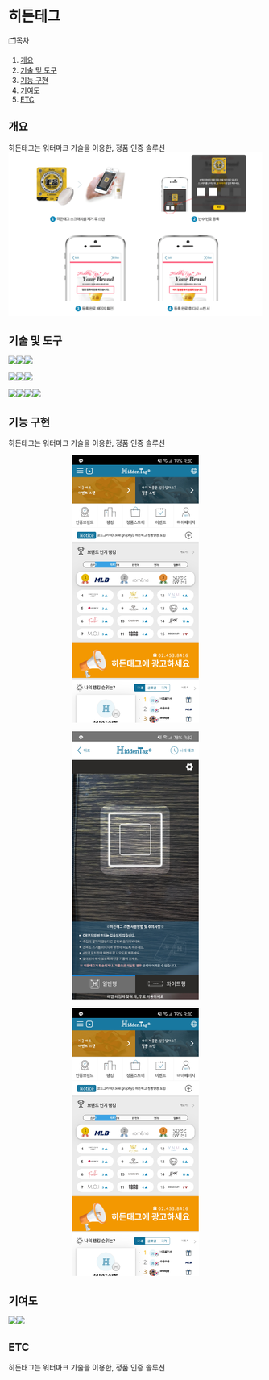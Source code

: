 # 히든테그
🗂목차
  1. [개요](https://github.com/chani01/portfolio_info/blob/main/hiddenTag.md#%EA%B0%9C%EC%9A%94)<br>
  2. [기술 및 도구](https://github.com/chani01/portfolio_info/blob/main/hiddenTag.md#%EA%B8%B0%EB%8A%A5-%EA%B5%AC%ED%98%84)<br>
  3. [기능 구현](https://github.com/chani01/portfolio_info/blob/main/hiddenTag.md#%EA%B8%B0%EB%8A%A5-%EA%B5%AC%ED%98%84)<br>
  4. [기여도](https://github.com/chani01/portfolio_info/blob/main/hiddenTag.md#%EA%B8%B0%EC%97%AC%EB%8F%84)<br>
  5. [ETC](https://github.com/chani01/portfolio_info/blob/main/hiddenTag.md#etc)
 
## 개요
히든태그는 워터마크 기술을 이용한, 정품 인증 솔루션
![image](https://github.com/chani01/portfolio_info/blob/main/images/hiddentag/hiddenTag_info.png)

## 기술 및 도구
<img src="https://img.shields.io/badge/Language-%23121011?style=for-the-badge"><img src="https://img.shields.io/badge/java-%23ED8B00.svg?style=for-the-badge&logo=openjdk&logoColor=white"><img src="https://img.shields.io/badge/OBJECTIVE--C-%233A95E3.svg?style=for-the-badge&logo=apple&logoColor=white">

<img src="https://img.shields.io/badge/Dev Tools-%23121011?style=for-the-badge"><img src="https://img.shields.io/badge/Android%20Studio-3DDC84.svg?style=for-the-badge&logo=android-studio&logoColor=white"><img src="https://img.shields.io/badge/Xcode-007ACC?style=for-the-badge&logo=Xcode&logoColor=white">

<img src="https://img.shields.io/badge/Tools-%23121011?style=for-the-badge"><img src="https://img.shields.io/badge/firebase-%23039BE5.svg?style=for-the-badge&logo=firebase"><img src="https://img.shields.io/badge/Postman-FF6C37?style=for-the-badge&logo=postman&logoColor=white"><img src="https://img.shields.io/badge/Baidu-2932E1?style=for-the-badge&logo=Baidu&logoColor=white">

## 기능 구현
히든태그는 워터마크 기술을 이용한, 정품 인증 솔루션
<p align="center"> <img src = "https://github.com/chani01/portfolio_info/blob/main/images/hiddentag/HiddenTag1.jpg" width="50%"> </p>
<p align="center"> <img src = "https://github.com/chani01/portfolio_info/blob/main/images/hiddentag/HiddenTag2.jpg" width="50%"> </p>
<p align="center"> <img src = "https://github.com/chani01/portfolio_info/blob/main/images/hiddentag/HiddenTag3.jpg" width="50%"> </p>

## 기여도
<img src="https://img.shields.io/badge/dev-%23121011?style=for-the-badge"><img src="https://img.shields.io/badge/100%-515151?style=for-the-badge">

## ETC
히든태그는 워터마크 기술을 이용한, 정품 인증 솔루션


